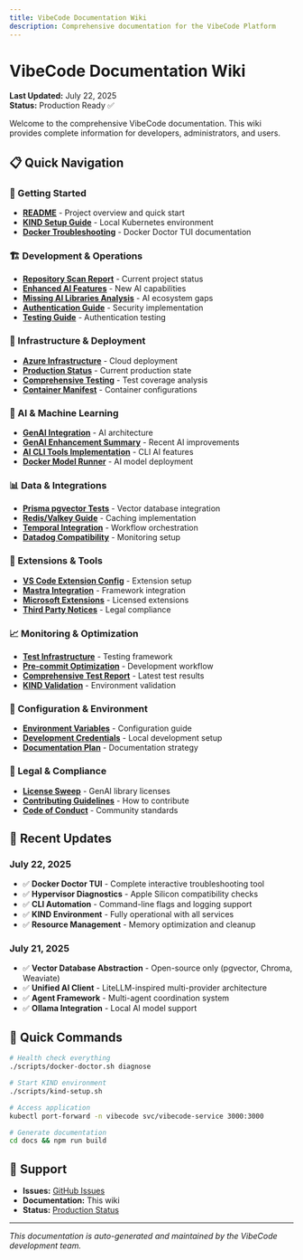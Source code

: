 ```yaml
---
title: VibeCode Documentation Wiki
description: Comprehensive documentation for the VibeCode Platform
---
```


# VibeCode Documentation Wiki

**Last Updated:** July 22, 2025  
**Status:** Production Ready ✅

Welcome to the comprehensive VibeCode documentation. This wiki provides complete information for developers, administrators, and users.

## 📋 Quick Navigation

### 🚀 Getting Started
- **[README](README.md)** - Project overview and quick start
- **[KIND Setup Guide](KIND_TROUBLESHOOTING_GUIDE.md)** - Local Kubernetes environment
- **[Docker Troubleshooting](DOCKER_TROUBLESHOOTING_SUMMARY.md)** - Docker Doctor TUI documentation

### 🏗️ Development & Operations
- **[Repository Scan Report](REPOSITORY_SCAN_REPORT_JULY_2025.md)** - Current project status
- **[Enhanced AI Features](ENHANCED_AI_FEATURES.md)** - New AI capabilities
- **[Missing AI Libraries Analysis](MISSING_AI_LIBRARIES_ANALYSIS.md)** - AI ecosystem gaps
- **[Authentication Guide](AUTHENTICATION_SUMMARY.md)** - Security implementation
- **[Testing Guide](AUTHENTICATION_TESTING_GUIDE.md)** - Authentication testing

### 🔧 Infrastructure & Deployment
- **[Azure Infrastructure](AZURE_INFRASTRUCTURE_SUMMARY.md)** - Cloud deployment
- **[Production Status](PRODUCTION_STATUS_REPORT.md)** - Current production state
- **[Comprehensive Testing](COMPREHENSIVE_TESTING_ASSESSMENT.md)** - Test coverage analysis
- **[Container Manifest](CONTAINER_MANIFEST.md)** - Container configurations

### 🤖 AI & Machine Learning
- **[GenAI Integration](GENAI_INTEGRATION_ARCHITECTURE.md)** - AI architecture
- **[GenAI Enhancement Summary](GENAI_ENHANCEMENT_SUMMARY.md)** - Recent AI improvements
- **[AI CLI Tools Implementation](AI_CLI_TOOLS_IMPLEMENTATION_SUMMARY.md)** - CLI AI features
- **[Docker Model Runner](DOCKER_MODEL_RUNNER_SETUP.md)** - AI model deployment

### 📊 Data & Integrations
- **[Prisma pgvector Tests](PRISMA_PGVECTOR_TEST_RESULTS.md)** - Vector database integration
- **[Redis/Valkey Guide](REDIS_VALKEY_INTEGRATION_GUIDE.md)** - Caching implementation
- **[Temporal Integration](TEMPORAL_INTEGRATION_SUMMARY.md)** - Workflow orchestration
- **[Datadog Compatibility](DATADOG_COMPATIBILITY_SUMMARY.md)** - Monitoring setup

### 🔌 Extensions & Tools
- **[VS Code Extension Config](VSCODE_EXTENSION_CONFIGURATION.md)** - Extension setup
- **[Mastra Integration](MASTRA_INTEGRATION_GUIDE.md)** - Framework integration
- **[Microsoft Extensions](MICROSOFT_VSCODE_EXTENSIONS_MIT_BSD.md)** - Licensed extensions
- **[Third Party Notices](THIRD_PARTY_NOTICES_EXTENSIONS.md)** - Legal compliance

### 📈 Monitoring & Optimization
- **[Test Infrastructure](TEST_INFRASTRUCTURE_SUMMARY.md)** - Testing framework
- **[Pre-commit Optimization](PRECOMMIT_OPTIMIZATION_SUMMARY.md)** - Development workflow
- **[Comprehensive Test Report](COMPREHENSIVE_TEST_REPORT.md)** - Latest test results
- **[KIND Validation](KIND_VALIDATION_REPORT.md)** - Environment validation

### 📝 Configuration & Environment
- **[Environment Variables](ENV_VARIABLES.md)** - Configuration guide
- **[Development Credentials](DEVELOPMENT_CREDENTIALS.md)** - Local development setup
- **[Documentation Plan](DOCS_CONSOLIDATION_PLAN.md)** - Documentation strategy

### 📜 Legal & Compliance
- **[License Sweep](LICENSE_SWEEP_GENAI_LIBRARIES.md)** - GenAI library licenses
- **[Contributing Guidelines](CONTRIBUTING.md)** - How to contribute
- **[Code of Conduct](CODE_OF_CONDUCT.md)** - Community standards

## 🔄 Recent Updates

### July 22, 2025
- ✅ **Docker Doctor TUI** - Complete interactive troubleshooting tool
- ✅ **Hypervisor Diagnostics** - Apple Silicon compatibility checks
- ✅ **CLI Automation** - Command-line flags and logging support
- ✅ **KIND Environment** - Fully operational with all services
- ✅ **Resource Management** - Memory optimization and cleanup

### July 21, 2025
- ✅ **Vector Database Abstraction** - Open-source only (pgvector, Chroma, Weaviate)
- ✅ **Unified AI Client** - LiteLLM-inspired multi-provider architecture
- ✅ **Agent Framework** - Multi-agent coordination system
- ✅ **Ollama Integration** - Local AI model support

## 🏃 Quick Commands

```bash
# Health check everything
./scripts/docker-doctor.sh diagnose

# Start KIND environment
./scripts/kind-setup.sh

# Access application
kubectl port-forward -n vibecode svc/vibecode-service 3000:3000

# Generate documentation
cd docs && npm run build
```

## 📧 Support

- **Issues:** [GitHub Issues](https://github.com/vibecode/webgui/issues)
- **Documentation:** This wiki
- **Status:** [Production Status](PRODUCTION_STATUS_REPORT.md)

---

*This documentation is auto-generated and maintained by the VibeCode development team.*